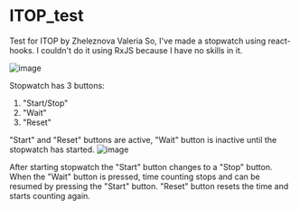 # ITOP_test

Test for ITOP by Zheleznova Valeria 
So, I've made a stopwatch using react-hooks. I couldn't do it using RxJS because I have no skills in it. 

![image](https://user-images.githubusercontent.com/56662385/109972501-0ad2ef00-7d00-11eb-8040-fa3ae07e2e67.png)

Stopwatch has 3 buttons: 
1. "Start/Stop" 
2. "Wait"
3. "Reset" 

"Start" and "Reset" buttons are active, "Wait" button is inactive until the stopwatch has started. 
![image](https://user-images.githubusercontent.com/56662385/109972751-54bbd500-7d00-11eb-9534-5d5039749e4c.png)

After starting stopwatch the "Start" button changes to a "Stop" button. 
When the "Wait" button is pressed, time counting stops and can be resumed by pressing the "Start" button. 
"Reset" button resets the time and starts counting again. 
